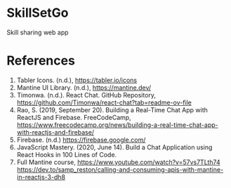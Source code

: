 # SkillSetGo
Skill sharing web app 



# References 

1. Tabler Icons. (n.d.), https://tabler.io/icons
2. Mantine UI Library. (n.d.), https://mantine.dev/
3. Timonwa. (n.d.). React Chat. GitHub Repository, https://github.com/Timonwa/react-chat?tab=readme-ov-file
4. Rao, S. (2019, September 20). Building a Real-Time Chat App with ReactJS and Firebase. FreeCodeCamp, https://www.freecodecamp.org/news/building-a-real-time-chat-app-with-reactjs-and-firebase/
5. Firebase. (n.d.) https://firebase.google.com/
6. JavaScript Mastery. (2020, June 14). Build a Chat Application using React Hooks in 100 Lines of Code. 
7. Full Mantine course, https://www.youtube.com/watch?v=57vs7TLth74
https://dev.to/samp_reston/calling-and-consuming-apis-with-mantine-in-reactjs-3-dh8
